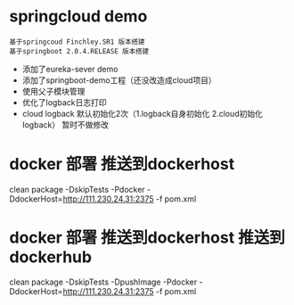 # springcloud demo
    基于springcoud Finchley.SR1 版本搭建
    基于springboot 2.0.4.RELEASE 版本搭建
   - 添加了eureka-sever demo  
   - 添加了springboot-demo工程（还没改造成cloud项目）  
   - 使用父子模块管理
   - 优化了logback日志打印  
   - cloud logback 默认初始化2次（1.logback自身初始化 2.cloud初始化logback） 暂时不做修改
   
 # docker 部署 推送到dockerhost
   clean package -DskipTests -Pdocker -DdockerHost=http://111.230.24.31:2375 -f pom.xml
   
 # docker 部署 推送到dockerhost 推送到dockerhub 
   clean package -DskipTests -DpushImage -Pdocker -DdockerHost=http://111.230.24.31:2375 -f pom.xml


